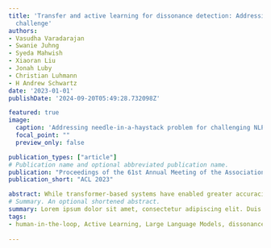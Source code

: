 ```yaml
---
title: 'Transfer and active learning for dissonance detection: Addressing the rare-class
  challenge'
authors:
- Vasudha Varadarajan
- Swanie Juhng
- Syeda Mahwish
- Xiaoran Liu
- Jonah Luby
- Christian Luhmann
- H Andrew Schwartz
date: '2023-01-01'
publishDate: '2024-09-20T05:49:28.732098Z'

featured: true
image:
  caption: 'Addressing needle-in-a-haystack problem for challenging NLP tasks'
  focal_point: ""
  preview_only: false

publication_types: ["article"]
# Publication name and optional abbreviated publication name.
publication: "Proceedings of the 61st Annual Meeting of the Association for Computational Linguistics"
publication_short: "ACL 2023"

abstract: While transformer-based systems have enabled greater accuracies with fewer training examples, data acquisition obstacles still persist for rare-class tasks -- when the class label is very infrequent (e.g. < 5 of samples). Active learning has in general been proposed to alleviate such challenges, but choice of selection strategy, the criteria by which rare-class examples are chosen, has not been systematically evaluated. Further, transformers enable iterative transfer-learning approaches. We propose and investigate transfer- and active learning solutions to the rare class problem of dissonance detection through utilizing models trained on closely related tasks and the evaluation of acquisition strategies, including a proposed probability-of-rare-class (PRC) approach. We perform these experiments for a specific rare class problem: collecting language samples of cognitive dissonance from social media. We find that PRC is a simple and effective strategy to guide annotations and ultimately improve model accuracy while transfer-learning in a specific order can improve the cold-start performance of the learner but does not benefit iterations of active learning.
# Summary. An optional shortened abstract.
summary: Lorem ipsum dolor sit amet, consectetur adipiscing elit. Duis posuere tellus ac convallis placerat. Proin tincidunt magna sed ex sollicitudin condimentum.
tags:
- human-in-the-loop, Active Learning, Large Language Models, dissonance, stance
  
---
```

